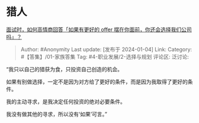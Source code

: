 # 猎人
[面试时，如何高情商回答「如果有更好的 offer 摆在你面前，你还会选择我们公司吗」？](https://www.zhihu.com/question/637297593/answer/3349938566)

> Author: #Anonymity
> Last update: [发布于 2024-01-04]
> Link:
> Category: #【答集】/01-家族答集 
> Tag: #4-职业发展/2-选择与规划 
> 评论区:
> 泛讨论:

“我只以自己的猎获为食，只投资自己创造的机会。

如果有别做选择，一定不是因为对方给了更好的条件，而是因为我取得了更好的条件。

我的主动寻求，是我决定任何投资的绝对必要条件。

我没有做其他的寻求，所以没有‘如果’可言。”


